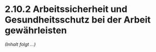 # 2.10.2 Arbeitssicherheit und Gesundheitsschutz bei der Arbeit gewährleisten

*(Inhalt folgt ...)*
